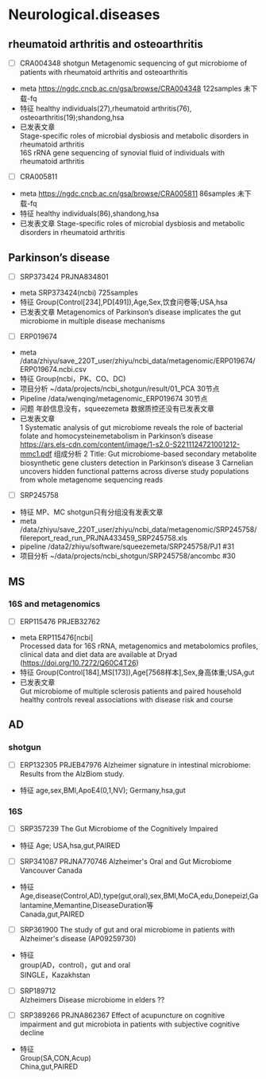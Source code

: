 # Neurological.diseases
 
## rheumatoid arthritis and osteoarthritis

  -  [ ]  CRA004348 shotgun Metagenomic sequencing of gut microbiome of patients with rheumatoid arthritis and osteoarthritis  
  -  meta https://ngdc.cncb.ac.cn/gsa/browse/CRA004348  122samples   未下载-fq 
  -  特征 healthy individuals(27),rheumatoid arthritis(76), osteoarthritis(19);shandong,hsa
  -  已发表文章  
 	Stage-specific roles of microbial dysbiosis and metabolic disorders in rheumatoid arthritis     
	16S rRNA gene sequencing of synovial fluid of individuals with rheumatoid arthritis    
	
  -  [ ]   CRA005811
  -  meta https://ngdc.cncb.ac.cn/gsa/browse/CRA005811  86samples   未下载-fq  
  -  特征 healthy individuals(86),shandong,hsa
  -  已发表文章
	Stage-specific roles of microbial dysbiosis and metabolic disorders in rheumatoid arthritis 



## Parkinson’s disease

  -  [ ] SRP373424 PRJNA834801  
  -  meta SRP373424(ncbi) 725samples 
  -  特征 Group(Control[234],PD[491]),Age,Sex,饮食问卷等;USA,hsa  
  -  已发表文章
	Metagenomics of Parkinson’s disease implicates the gut microbiome in multiple disease mechanisms  

  -  [ ] ERP019674  
   - meta /data/zhiyu/save_220T_user/zhiyu/ncbi_data/metagenomic/ERP019674/ERP019674.ncbi.csv
   - 特征  Group(ncbi，PK、CO、DC)
   - 项目分析 ~/data/projects/ncbi_shotgun/result/01_PCA 30节点
   - Pipeline /data/wenqing/metagenomic_ERP019674 30节点
   - 问题 年龄信息没有，squeezemeta 数据质控还没有已发表文章  
   - 已发表文章  
 	1 Systematic analysis of gut microbiome reveals the role of bacterial folate and homocysteinemetabolism in Parkinson’s disease    https://ars.els-cdn.com/content/image/1-s2.0-S2211124721001212-mmc1.pdf 组成分析 
	2 Title: Gut microbiome-based secondary metabolite biosynthetic gene clusters detection in Parkinson’s disease 
	3 Carnelian uncovers hidden functional patterns across diverse study populations from whole metagenome sequencing reads  

  -  [ ] SRP245758
   - 特征 MP、MC shotgun只有分组没有发表文章  
   - meta /data/zhiyu/save_220T_user/zhiyu/ncbi_data/metagenomic/SRP245758/filereport_read_run_PRJNA433459_SRP245758.xls
   - pipeline /data2/zhiyu/software/squeezemeta/SRP245758/PJ1 #31  
   - 项目分析 ~/data/projects/ncbi_shotgun/SRP245758/ancombc #30  


## MS
### 16S and metagenomics
  -  [ ] ERP115476  PRJEB32762  
   - meta ERP115476[ncbi]  
	Processed data for 16S rRNA, metagenomics and metabolomics profiles, clinical data and diet data are available at Dryad (https://doi.org/10.7272/Q60C4T26)
   - 特征 Group(Control[184],MS[173]),Age[7568样本],Sex,身高体重;USA,gut
   - 已发表文章  
	Gut microbiome of multiple sclerosis patients and paired household healthy controls reveal associations with disease risk and course

## AD
### shotgun
  -  [ ] ERP132305 PRJEB47976 Alzheimer signature in intestinal microbiome: Results from the AlzBiom study.
   -  特征  age,sex,BMI,ApoE4(0,1,NV);     Germany,hsa,gut


### 16S	
  -  [ ] SRP357239 The Gut Microbiome of the Cognitively Impaired  
   -  特征  Age;   USA,hsa,gut,PAIRED  
	
  -  [ ] SRP341087 PRJNA770746 Alzheimer's Oral and Gut Microbiome Vancouver Canada    
   -  特征  
		Age,disease(Control,AD),type(gut,oral),sex,BMI,MoCA,edu,Donepeizl,Galantamine,Memantine,DiseaseDuration等  
		Canada,gut,PAIRED  
	
  -  [ ] SRP361900 The study of gut and oral microbiome in patients with Alzheimer's disease (AP09259730)  
   -  特征  
		group(AD，control)，gut and oral   
		SINGLE，Kazakhstan    
	
  -  [ ] SRP189712   
	Alzheimers Disease microbiome in elders ??    
	  
	
  -  [ ] SRP389266 PRJNA862367 Effect of acupuncture on cognitive impairment and gut microbiota in patients with subjective cognitive decline
   -  特征  
		Group(SA,CON,Acup)  
		China,gut,PAIRED    

